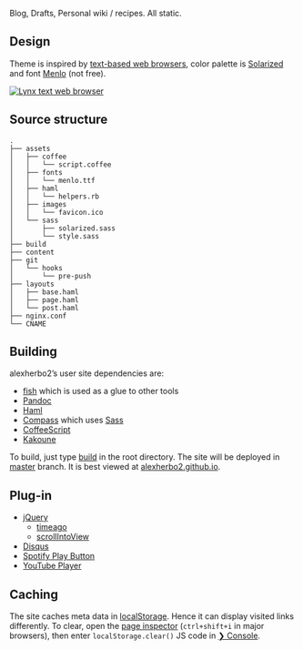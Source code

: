 Blog,
Drafts,
Personal wiki / recipes.
All static.

Design
------

Theme is inspired by [text-based web browsers][text-based web browser],
color palette is [Solarized][] and font [Menlo][] (not free).

[![](http://i.imgur.com/yPfzzQrl.png 'Lynx text web browser')](http://i.imgur.com/yPfzzQr.png)

Source structure
----------------

```
.
├── assets
│   ├── coffee
│   │   └── script.coffee
│   ├── fonts
│   │   └── menlo.ttf
│   ├── haml
│   │   └── helpers.rb
│   ├── images
│   │   └── favicon.ico
│   └── sass
│       ├── solarized.sass
│       └── style.sass
├── build
├── content
├── git
│   └── hooks
│       └── pre-push
├── layouts
│   ├── base.haml
│   ├── page.haml
│   └── post.haml
├── nginx.conf
└── CNAME
```

Building
--------

alexherbo2’s user site dependencies are:

 * [fish](http://fishshell.com) which is used as a glue to other tools
 * [Pandoc](http://johnmacfarlane.net/pandoc)
 * [Haml](http://haml.info)
 * [Compass](http://compass-style.org) which uses [Sass](http://sass-lang.com)
 * [CoffeeScript](http://coffeescript.org)
 * [Kakoune](https://github.com/mawww/kakoune)

To build, just type [build](build) in the root directory.  The site will be
deployed in [master][] branch.  It is best viewed at [alexherbo2.github.io][].

Plug-in
-------

 * [jQuery](http://jquery.com)
   - [timeago](http://timeago.yarp.com)
   - [scrollIntoView](http://arwid.github.io/jQuery.scrollIntoView)
 * [Disqus](http://disqus.com)
 * [Spotify Play Button](https://developer.spotify.com/technologies/widgets/spotify-play-button)
 * [YouTube Player](https://developers.google.com/youtube)

Caching
-------

The site caches meta data in [localStorage][].
Hence it can display visited links differently.
To clear, open the [page inspector][] (`ctrl+shift+i` in major browsers),
then enter `localStorage.clear()` JS code in [❯ Console][].


[alexherbo2.github.io]: http://alexherbo2.github.io
[source]: https://github.com/alexherbo2/alexherbo2.github.io/tree/source
[master]: https://github.com/alexherbo2/alexherbo2.github.io/tree/master
[text-based web browser]: http://en.wikipedia.org/wiki/Text-based_web_browser
[Solarized]: http://ethanschoonover.com/solarized
[Menlo]: http://leancrew.com/all-this/2009/10/the-compleat-menlovera-sans-comparison
[localStorage]: http://en.wikipedia.org/wiki/Web_storage#localStorage
[page inspector]: https://developer.mozilla.org/docs/Tools/Page_Inspector
[❯ Console]: https://developer.mozilla.org/docs/Tools/Web_Console
